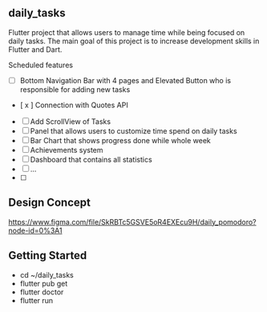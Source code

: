 ## daily_tasks

Flutter project that allows users to manage time while being focused on daily tasks.
The main goal of this project is to increase development skills in Flutter and Dart.

Scheduled features
- [ ] Bottom Navigation Bar with 4 pages and Elevated Button who is responsible for adding new tasks
- [ x ] Connection with Quotes API
- [ ] Add ScrollView of Tasks
- [ ] Panel that allows users to customize time spend on daily tasks
- [ ] Bar Chart that shows progress done while whole week
- [ ] Achievements system
- [ ] Dashboard that contains all statistics
- [ ] ...
- [ ]

## Design Concept
https://www.figma.com/file/SkRBTc5GSVE5oR4EXEcu9H/daily_pomodoro?node-id=0%3A1

## Getting Started
- cd ~/daily_tasks
- flutter pub get
- flutter doctor
- flutter run



